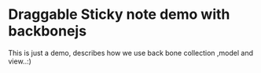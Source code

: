 # Draggable Sticky note demo with backbonejs

This is just a demo, describes how we use back bone collection ,model and view..:)



